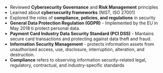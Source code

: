 - Reviewed **Cybersecurity Governance** and **Risk Management** principles
- Learned about **cybersecurity frameworks** (NIST, ISO 27001)
- Explored the roles of **compliance, policies, and regulations** in security
- **General Data Protection Regulation (GDPR)** - Implemented by the EU in May 2018 ti protect personal data.
- **Payment Card Industry Data Security Standard (PCI DSS)** - Mantains secure card transactions and protecting against data theft and fraud.
- **Information Security Management** - protects information assets from unauthorised access, use, disclosure, interruption, alteration, and destruction.
- **Compliance** refers to observing information security-related legal, regulatory, contractual, and industry-specific standards
